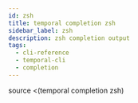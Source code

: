```yaml
---
id: zsh
title: temporal completion zsh
sidebar_label: zsh
description: zsh completion output
tags:
  - cli-reference
  - temporal-cli
  - completion
---
```


source <(temporal completion zsh)
